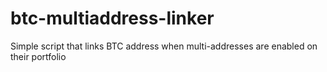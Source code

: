 # btc-multiaddress-linker
Simple script that links BTC address when multi-addresses are enabled on their portfolio
